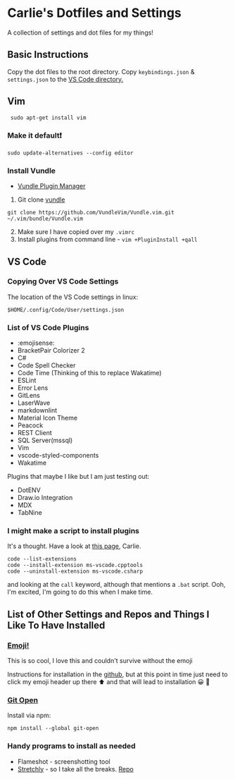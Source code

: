 # Carlie's Dotfiles and Settings

A collection of settings and dot files for my things!

## Basic Instructions

Copy the dot files to the root directory. Copy `keybindings.json` & `settings.json` to the [VS Code directory.](#VS-Code)

## Vim

```console
 sudo apt-get install vim
 ```

### Make it default❗️

```console
sudo update-alternatives --config editor
```

### Install Vundle

- [Vundle Plugin Manager](https://github.com/VundleVim/Vundle.vim)

1. Git clone [vundle](https://github.com/VundleVim/Vundle.vim)

```console
git clone https://github.com/VundleVim/Vundle.vim.git ~/.vim/bundle/Vundle.vim
```

2. Make sure I have copied over my `.vimrc`
3. Install plugins from command line - `vim +PluginInstall +qall`

## VS Code

### Copying Over VS Code Settings

The location of the VS Code settings in linux:

`$HOME/.config/Code/User/settings.json`

### List of VS Code Plugins

- :emojisense:
- BracketPair Colorizer 2
- C#
- Code Spell Checker
- Code Time (Thinking of this to replace Wakatime)
- ESLint
- Error Lens
- GitLens
- LaserWave
- markdownlint
- Material Icon Theme
- Peacock
- REST Client
- SQL Server(mssql)
- Vim
- vscode-styled-components
- Wakatime

Plugins that maybe I like but I am just testing out:

- DotENV
- Draw.io Integration
- MDX
- TabNine

### I might make a script to install plugins

It's a thought. Have a look at [this page](https://stackoverflow.com/questions/34286515/how-to-install-visual-studio-code-extensions-from-command-line), Carlie.

```console
code --list-extensions
code --install-extension ms-vscode.cpptools
code --uninstall-extension ms-vscode.csharp
```

and looking at the `call` keyword, although that mentions a `.bat` script. Ooh, I'm excited, I'm going to do this when I make time.

## List of Other Settings and Repos and Things I Like To Have Installed

### [Emoji!](https://extensions.gnome.org/extension/1162/emoji-selector/)

This is so cool, I love this and couldn't survive without the emoji

Instructions for installation in the [github](https://github.com/maoschanz/emoji-selector-for-gnome), but at this point in time just need to click my emoji header up there ⬆️ and that will lead to installation 😀 🎉

### [Git Open](https://github.com/paulirish/git-open)

Install via npm:

```console
npm install --global git-open
```

### Handy programs to install as needed

- Flameshot - screenshotting tool
- [Stretchly](https://hovancik.net/stretchly/downloads/) - so I take all the breaks. [Repo](https://github.com/hovancik/stretchly)
